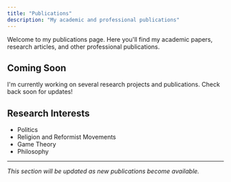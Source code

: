 ```yaml
---
title: "Publications"
description: "My academic and professional publications"
---
```




Welcome to my publications page. Here you'll find my academic papers, research articles, and other professional publications.

## Coming Soon

I'm currently working on several research projects and publications. Check back soon for updates!

## Research Interests

- Politics
- Religion and Reformist Movements
- Game Theory
- Philosophy

---

*This section will be updated as new publications become available.*
